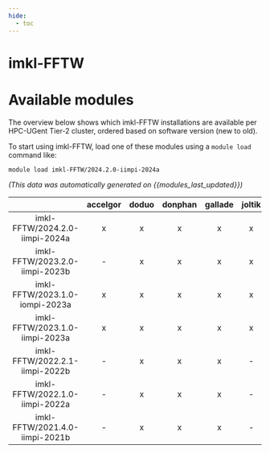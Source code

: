 ```yaml
---
hide:
  - toc
---
```


imkl-FFTW
=========

# Available modules


The overview below shows which imkl-FFTW installations are available per HPC-UGent Tier-2 cluster, ordered based on software version (new to old).

To start using imkl-FFTW, load one of these modules using a `module load` command like:

```shell
module load imkl-FFTW/2024.2.0-iimpi-2024a
```

*(This data was automatically generated on {{modules_last_updated}})*  

| |accelgor|doduo|donphan|gallade|joltik|shinx|skitty|
| :---: | :---: | :---: | :---: | :---: | :---: | :---: | :---: |
|imkl-FFTW/2024.2.0-iimpi-2024a|x|x|x|x|x|x|x|
|imkl-FFTW/2023.2.0-iimpi-2023b|-|x|x|x|x|x|x|
|imkl-FFTW/2023.1.0-iompi-2023a|x|x|x|x|x|x|x|
|imkl-FFTW/2023.1.0-iimpi-2023a|x|x|x|x|x|x|x|
|imkl-FFTW/2022.2.1-iimpi-2022b|-|x|x|x|-|-|-|
|imkl-FFTW/2022.1.0-iimpi-2022a|-|x|x|x|-|-|-|
|imkl-FFTW/2021.4.0-iimpi-2021b|-|x|x|x|-|-|-|
